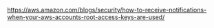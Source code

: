 https://aws.amazon.com/blogs/security/how-to-receive-notifications-when-your-aws-accounts-root-access-keys-are-used/